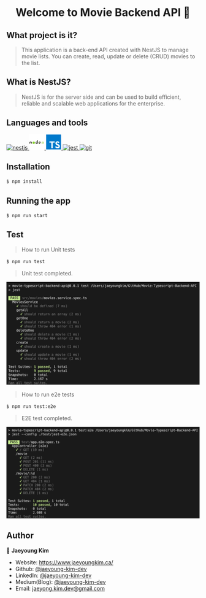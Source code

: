 <h1 align="center">Welcome to Movie Backend API 👋</h1>

## What project is it?

> This application is a back-end API created with NestJS to manage movie lists. You can create, read, update or delete (CRUD) movies to the list.

## What is NestJS?

> NestJS is for the server side and can be used to build efficient, reliable and scalable web applications for the enterprise.

## Languages and tools

<p align="left">  <a href="https://nestjs.com/" target="_blank"> <img src="https://nestjs.com/img/logo_text.svg" alt="nestjs" width="40" height="40"/> </a><a href="https://nodejs.org" target="_blank"> <img src="https://raw.githubusercontent.com/devicons/devicon/master/icons/nodejs/nodejs-original-wordmark.svg" alt="nodejs" width="40" height="40"/> </a> <a href="https://www.typescriptlang.org/" target="_blank"> <img src="https://raw.githubusercontent.com/devicons/devicon/master/icons/typescript/typescript-original.svg" alt="typescript" width="40" height="40"/> </a> <a href="https://jestjs.io" target="_blank"> <img src="https://www.vectorlogo.zone/logos/jestjsio/jestjsio-icon.svg" alt="jest" width="40" height="40"/> </a><a href="https://git-scm.com/" target="_blank"> <img src="https://www.vectorlogo.zone/logos/git-scm/git-scm-icon.svg" alt="git" width="40" height="40"/> </a> </p>

## Installation

```bash
$ npm install
```

## Running the app

```bash
$ npm run start
```

## Test

> How to run Unit tests

```bash
$ npm run test
```

> Unit test completed.

<img src="./image/unit-test.png" alt="unit-test"/>

> How to run e2e tests

```bash
$ npm run test:e2e
```

> E2E test completed.

<img src="./image/e2e-test.png" alt="e2e-test"/>

## Author

👤 **Jaeyoung Kim**

- Website: https://www.jaeyoungkim.ca/
- Github: [@jaeyoung-kim-dev](https://github.com/jaeyoung-kim-dev)
- LinkedIn: [@jaeyoung-kim-dev](https://www.linkedin.com/in/jaeyoung-kim-dev/)
- Medium(Blog): [@jaeyoung-kim-dev](https://jaeyoung-kim-dev.medium.com/)
- Email: jaeyong.kim.dev@gmail.com

